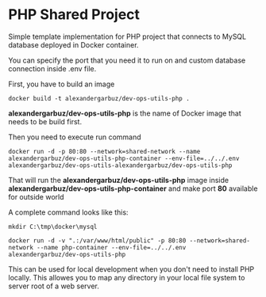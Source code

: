 # PHP Shared Project

Simple template implementation for PHP project that connects to MySQL database deployed in Docker container.

You can specify the port that you need it to run on and custom database connection inside .env file.


First, you have to build an image

```
docker build -t alexandergarbuz/dev-ops-utils-php .

```

<b>alexandergarbuz/dev-ops-utils-php</b> is the name of Docker image that needs to be build first.

Then you need to execute run command

```
docker run -d -p 80:80 --network=shared-network --name alexandergarbuz/dev-ops-utils-php-container --env-file=../../.env alexandergarbuz/dev-ops-utils-alexandergarbuz/dev-ops-utils-php

```

That will run the <b>alexandergarbuz/dev-ops-utils-php</b> image inside <b>alexandergarbuz/dev-ops-utils-php-container</b> and make port <b>80</b> available for outside world


A complete command looks like this:


```
mkdir C:\tmp\docker\mysql

docker run -d -v ".:/var/www/html/public" -p 80:80 --network=shared-network --name php-container --env-file=../../.env alexandergarbuz/dev-ops-utils-php

```
This can be used for local development when you don't need to install PHP locally. This allowes you to map any directory in your local file system to server root of a web server.

